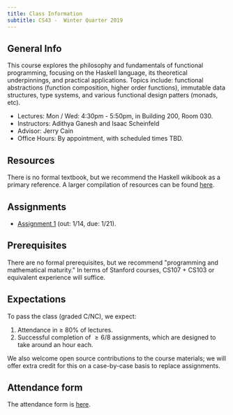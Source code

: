 ```yaml
---
title: Class Information
subtitle: CS43 -  Winter Quarter 2019
---
```


## General Info

This course explores the philosophy and fundamentals of functional programming,
focusing on the Haskell language, its theoretical underpinnings, and practical
applications. Topics include: functional abstractions
(function composition, higher order functions), immutable data structures, type
systems, and various functional design patters (monads, etc). 

- Lectures: Mon / Wed: 4:30pm - 5:50pm, in Building 200, Room 030.
- Instructors: Adithya Ganesh and Isaac Scheinfeld
- Advisor: Jerry Cain
- Office Hours: By appointment, with scheduled times TBD.

## Resources

There is no formal textbook, but we recommend the Haskell wikibook as a primary reference.  A larger compilation of resources can be found [here](/resources.html).

## Assignments

- [Assignment 1](/assignments/assign1.html) (out: 1/14, due: 1/21).

## Prerequisites

There are no formal prerequisites, but we recommend "programming and mathematical maturity."  In terms of Stanford courses, CS107 + CS103 or equivalent experience will suffice.


## Expectations

To pass the class (graded C/NC), we expect:

1. Attendance in $\ge$ 80% of lectures.
2. Successful completion of $\ge 6/8$ assignments, which are designed to take around an hour each.

We also welcome open source contributions to the course materials; we will offer extra credit for this on a case-by-case basis to replace assignments. 

## Attendance form

The attendance form is [here](https://goo.gl/forms/rXTlBo5CrRSvpdxp1).
